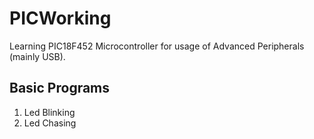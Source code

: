 # PICWorking

Learning PIC18F452 Microcontroller for usage of Advanced Peripherals  (mainly USB).


## Basic Programs
1) Led Blinking
2) Led Chasing